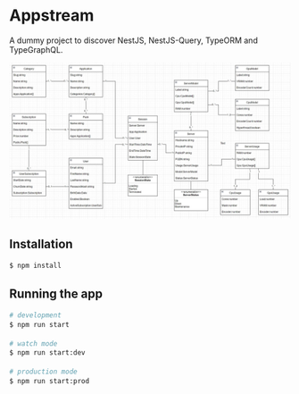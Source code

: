 # Appstream

A dummy project to discover NestJS, NestJS-Query, TypeORM and TypeGraphQL.

![Alt text](resources/uml.jpg)


## Installation

```bash
$ npm install
```

## Running the app

```bash
# development
$ npm run start

# watch mode
$ npm run start:dev

# production mode
$ npm run start:prod
```
